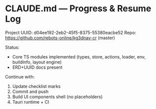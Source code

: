 # CLAUDE.md — Progress & Resume Log

Project UUID: d04ee192-2eb2-45f5-8375-55380eacbe52
Repo: https://github.com/rebots-online/kg3dnav-cr (master)

Status:
- Core TS modules implemented (types, store, actions, loader, env, buildInfo, layout engine)
- ERD+UUID docs present

Continue with:
1) Update checklist marks
2) Commit and push
3) Build UI components shell (no placeholders)
4) Tauri runtime + CI

